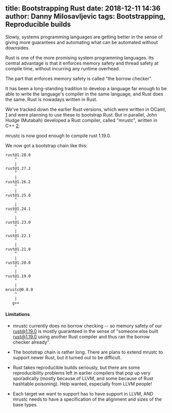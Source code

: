 title: Bootstrapping Rust
date: 2018-12-11 14:36
author: Danny Milosavljevic
tags: Bootstrapping, Reproducible builds
---
Slowly, systems programming languages are getting better in the sense
of giving more guarantees and automating what can be automated without
downsides.

Rust is one of the more promising system programming languages.  Its
central advantage is that it enforces memory safety and thread safety
at compile time, without incurring any runtime overhead.

The part that enforces memory safety is called "the borrow checker".

It has been a long-standing tradition to develop a language far enough
to be able to write the language's compiler in the same language, and
Rust does the same.  Rust is nowadays written in Rust.

We've tracked down the earlier Rust versions, which were written
in OCaml, [1] and were planning to use these to bootstrap Rust.
But in parallel, John Hudge (Mutabah) developed a Rust compiler,
called "mrustc", written in C++ [2].

mrustc is now good enough to compile rust 1.19.0.

We now got a bootstrap chain like this:

    rust@1.28.0
        ^
        |
    rust@1.27.2
        ^
        |
    rust@1.26.2
        ^
        |
    rust@1.25.0
        ^
        |
    rust@1.24.1
        ^
        |
    rust@1.23.0
        ^
        |
    rust@1.22.1
        ^
        |
    rust@1.21.0
        ^
        |
    rust@1.20.0
        ^
        |
    rust@1.19.0
        ^
        |
    mrustc@0.8.0
        ^
        |
       g++

#### Limitations

* mrustc currently does no borrow checking -- so memory safety
of our rust@1.19.0 is mostly guaranteed in the sense of "someone else
built rust@1.19.0 using another Rust compiler and thus ran the borrow
checker already".

* The bootstrap chain is rather long.  There are plans to extend
mrustc to support newer Rust, but it turned out to be difficult.

* Rust takes reproducible builds seriously, but there are some
reproducibility problems left in earlier compilers that pop up
very sporadically (mostly because of LLVM, and some because of
Rust hashtable poisoning).  Help wanted, especially from LLVM
people!

* Each target we want to support has to have support in LLVM,
AND mrustc needs to have a specification of the alignment and
sizes of the base types.

[1]: https://github.com/rust-lang/rust/commit/ef75860a0a72f79f97216f8aaa5b388d98da6480
[2]: https://github.com/thepowersgang/mrustc
